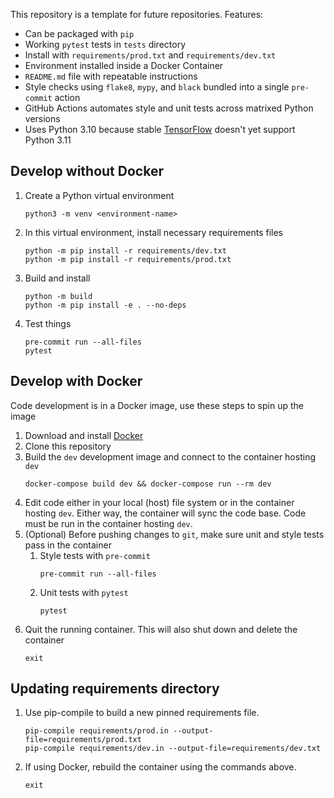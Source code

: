 This repository is a template for future repositories.  Features:
- Can be packaged with `pip`
- Working `pytest` tests in `tests` directory
- Install with `requirements/prod.txt` and `requirements/dev.txt`
- Environment installed inside a Docker Container
- `README.md` file with repeatable instructions
- Style checks using `flake8`, `mypy`, and `black` bundled into a single `pre-commit` action
- GitHub Actions automates style and unit tests across matrixed Python versions
- Uses Python 3.10 because stable [TensorFlow](https://www.tensorflow.org/install/pip) doesn't yet support Python 3.11

## Develop without Docker
1. Create a Python virtual environment
    ```
    python3 -m venv <environment-name>
    ```
2. In this virtual environment, install necessary requirements files
    ```
    python -m pip install -r requirements/dev.txt
    python -m pip install -r requirements/prod.txt
    ```
3. Build and install
    ```
    python -m build
    python -m pip install -e . --no-deps
    ```
4. Test things
    ```
    pre-commit run --all-files
    pytest
    ```

## Develop with Docker
Code development is in a Docker image, use these steps to spin up the image
1. Download and install [Docker](https://docs.docker.com/engine/install/)
2. Clone this repository
3. Build the `dev` development image and connect to the container hosting `dev`
    ```
    docker-compose build dev && docker-compose run --rm dev
    ```
4. Edit code either in your local (host) file system or in the container hosting `dev`. Either way, the container will sync the code base. Code must be run in the container hosting `dev`.
5. (Optional) Before pushing changes to `git`, make sure unit and style tests pass in the container
    1. Style tests with `pre-commit`
        ```
        pre-commit run --all-files
        ```
    2. Unit tests with `pytest`
        ```
        pytest
        ```
6. Quit the running container. This will also shut down and delete the container
    ```
    exit
    ```

## Updating requirements directory
1. Use pip-compile to build a new pinned requirements file.
    ```
    pip-compile requirements/prod.in --output-file=requirements/prod.txt
    pip-compile requirements/dev.in --output-file=requirements/dev.txt
    ```
2. If using Docker, rebuild the container using the commands above.
    ```
    exit
    ```
